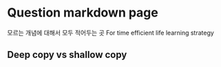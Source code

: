 # Question markdown page

모르는 개념에 대해서 모두 적어두는 곳
For time efficient life learning strategy 

## Deep copy vs shallow copy

